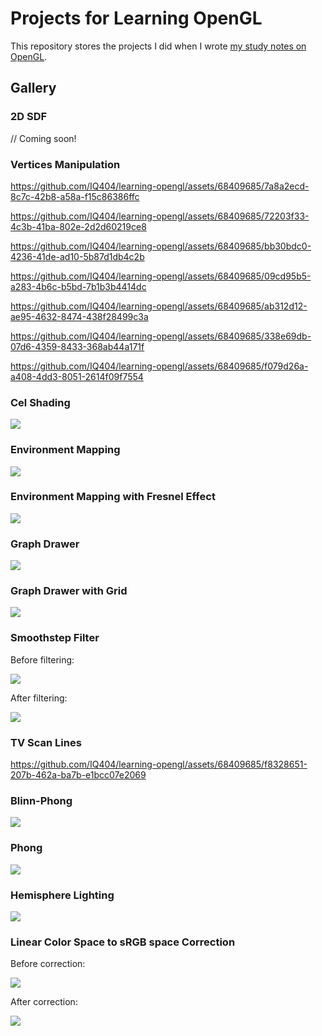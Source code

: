 # Projects for Learning OpenGL

This repository stores the projects I did when I wrote [my study notes on OpenGL](https://github.com/IQ404/study-notes/blob/opengl/README.md).

## Gallery

### 2D SDF

// Coming soon!

### Vertices Manipulation

https://github.com/IQ404/learning-opengl/assets/68409685/7a8a2ecd-8c7c-42b8-a58a-f15c86386ffc

https://github.com/IQ404/learning-opengl/assets/68409685/72203f33-4c3b-41ba-802e-2d2d60219ce8

https://github.com/IQ404/learning-opengl/assets/68409685/bb30bdc0-4236-41de-ad10-5b87d1db4c2b

https://github.com/IQ404/learning-opengl/assets/68409685/09cd95b5-a283-4b6c-b5bd-7b1b3b4414dc

https://github.com/IQ404/learning-opengl/assets/68409685/ab312d12-ae95-4632-8474-438f28499c3a

https://github.com/IQ404/learning-opengl/assets/68409685/338e69db-07d6-4359-8433-368ab44a171f

https://github.com/IQ404/learning-opengl/assets/68409685/f079d26a-a408-4dd3-8051-2614f09f7554

### Cel Shading

<img src="https://github.com/IQ404/learning-opengl/blob/main/opengl/gallery/Cel%20Shading.png"></a>

### Environment Mapping

<img src="https://github.com/IQ404/learning-opengl/blob/main/opengl/gallery/Environment%20Mapping.png"></a>

### Environment Mapping with Fresnel Effect

<img src="https://github.com/IQ404/learning-opengl/blob/main/opengl/gallery/Environment%20Mapping%20with%20Fresnel.png"></a>

### Graph Drawer

<img src="https://github.com/IQ404/learning-opengl/blob/main/opengl/gallery/graph%20drawer.png"></a>

### Graph Drawer with Grid

<img src="https://github.com/IQ404/learning-opengl/blob/main/opengl/gallery/graph%20drawer%20with%20grid.png"></a>

### Smoothstep Filter

Before filtering:

<img src="https://github.com/IQ404/learning-opengl/blob/main/opengl/gallery/original%20texture.png"></a>

After filtering:

<img src="https://github.com/IQ404/learning-opengl/blob/main/opengl/gallery/smoothstep%20filter.png"></a>

### TV Scan Lines

https://github.com/IQ404/learning-opengl/assets/68409685/f8328651-207b-462a-ba7b-e1bcc07e2069

### Blinn-Phong

<img src="https://github.com/IQ404/learning-opengl/blob/main/opengl/gallery/Blinn%20Phong.png"></a>

### Phong

<img src="https://github.com/IQ404/learning-opengl/blob/main/opengl/gallery/Phong.png"></a>

### Hemisphere Lighting

<img src="https://github.com/IQ404/learning-opengl/blob/main/opengl/gallery/Hemisphere%20Lighting.png"></a>

### Linear Color Space to sRGB space Correction

Before correction:

<img src="https://github.com/IQ404/learning-opengl/blob/main/opengl/gallery/before_gamma.png"></a>

After correction:

<img src="https://github.com/IQ404/learning-opengl/blob/main/opengl/gallery/after_gamma.png"></a>
